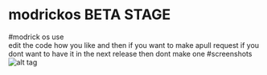 # modrickos BETA STAGE
#modrick os use  
edit the code how you like and then if you want to make apull request
if you dont want to have it in the next release then dont make one
#screenshots
![alt tag](http://kesbook.cf/modrick.png)
